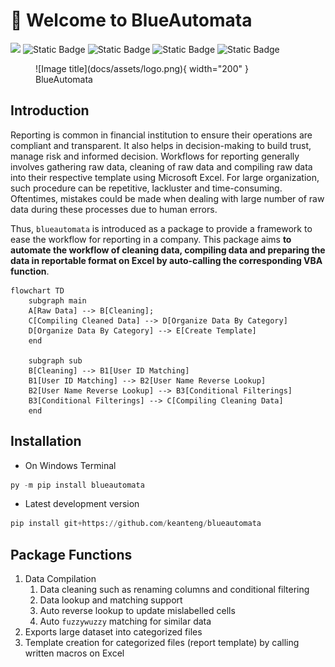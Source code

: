 # 👋 Welcome to BlueAutomata 

[![](https://img.shields.io/badge/project-website-brightgreen)](https://keanteng.github.io/blueautomata/)
![Static Badge](https://img.shields.io/badge/python-3.11-blue)
![Static Badge](https://img.shields.io/pypi/v/BlueAutomata)
![Static Badge](https://static.pepy.tech/badge/BlueAutomata)
![Static Badge](https://img.shields.io/badge/license-MIT-blue)


<figure markdown>
  ![Image title](docs/assets/logo.png){ width="200" }
  <figcaption>BlueAutomata</figcaption>
</figure>

## Introduction

Reporting is common in financial institution to ensure their operations are compliant and transparent. It also helps in decision-making to build trust, manage risk and informed decision. Workflows for reporting generally involves gathering raw data, cleaning of raw data and compiling raw data into their respective template using Microsoft Excel. For large organization, such procedure can be repetitive, lackluster and time-consuming. Oftentimes, mistakes could be made when dealing with large number of raw data during these processes due to human errors.

Thus, `blueautomata` is introduced as a package to provide a framework to ease the workflow for reporting in a company. This package aims **to automate the workflow of cleaning data, compiling data and preparing the data in reportable format on Excel by auto-calling the corresponding VBA function**.

``` mermaid
flowchart TD
    subgraph main
    A[Raw Data] --> B[Cleaning];
    C[Compiling Cleaned Data] --> D[Organize Data By Category]
    D[Organize Data By Category] --> E[Create Template]
    end

    subgraph sub
    B[Cleaning] --> B1[User ID Matching]
    B1[User ID Matching] --> B2[User Name Reverse Lookup]
    B2[User Name Reverse Lookup] --> B3[Conditional Filterings]
    B3[Conditional Filterings] --> C[Compiling Cleaning Data]
    end
```

## Installation
- On Windows Terminal
```py title='Terminal'
py -m pip install blueautomata
```

- Latest development version
```py title='Terminal'
pip install git+https://github.com/keanteng/blueautomata
```

## Package Functions
1. Data Compilation 
   1. Data cleaning such as renaming columns and conditional filtering
   2. Data lookup and matching support
   3. Auto reverse lookup to update mislabelled cells
   4. Auto `fuzzywuzzy` matching for similar data
2. Exports large dataset into categorized files 
3. Template creation for categorized files (report template) by calling written macros on Excel
